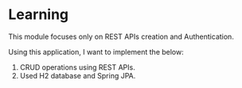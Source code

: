 # Learning
This module focuses only on REST APIs creation and Authentication.

Using this application, I want to implement the below:
1) CRUD operations using REST APIs.
2) Used H2 database and Spring JPA.

